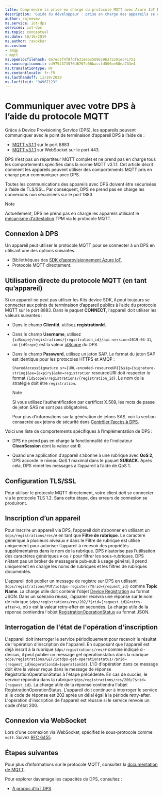 ```yaml
---
title: Comprendre la prise en charge du protocole MQTT avec Azure IoT Device Provisioning Service | Microsoft Docs
description: 'Guide du développeur : prise en charge des appareils se connectant à un point de terminaison Azure IoT Device Provisioning Service (DPS) côté appareil en utilisant le protocole MQTT.'
author: rajeevmv
ms.service: iot-dps
services: iot-dps
ms.topic: conceptual
ms.date: 10/16/2019
ms.author: ravokkar
ms.custom:
- amqp
- mqtt
ms.openlocfilehash: 0a7ec2f4f8fdf631a6bc5096296275291ec41751
ms.sourcegitcommit: cd9754373576d6767c06baccfd500ae88ea733e4
ms.translationtype: HT
ms.contentlocale: fr-FR
ms.lasthandoff: 11/20/2020
ms.locfileid: "94967123"
---
```

# <a name="communicate-with-your-dps-using-the-mqtt-protocol"></a>Communiquer avec votre DPS à l’aide du protocole MQTT

Grâce à Device Provisioning Service (DPS), les appareils peuvent communiquer avec le point de terminaison d’appareil DPS à l’aide de :

* [MQTT v3.1.1](https://mqtt.org/) sur le port 8883
* [MQTT v3.1.1](http://docs.oasis-open.org/mqtt/mqtt/v3.1.1/os/mqtt-v3.1.1-os.html#_Toc398718127) sur WebSocket sur le port 443.

DPS n’est pas un répartiteur MQTT complet et ne prend pas en charge tous les comportements spécifiés dans la norme MQTT v3.1.1. Cet article décrit comment les appareils peuvent utiliser des comportements MQTT pris en charge pour communiquer avec DPS.

Toutes les communications des appareils avec DPS doivent être sécurisées à l’aide de TLS/SSL. Par conséquent, DPS ne prend pas en charge les connexions non sécurisées sur le port 1883.

 > [!NOTE] 
 > Actuellement, DPS ne prend pas en charge les appareils utilisant le [mécanisme d'attestation](./concepts-service.md#attestation-mechanism) TPM via le protocole MQTT.

## <a name="connecting-to-dps"></a>Connexion à DPS

Un appareil peut utiliser le protocole MQTT pour se connecter à un DPS en utilisant une des options suivantes.

* Bibliothèques des [SDK d’approvisionnement Azure IoT](../iot-hub/iot-hub-devguide-sdks.md#microsoft-azure-provisioning-sdks).
* Protocole MQTT directement.

## <a name="using-the-mqtt-protocol-directly-as-a-device"></a>Utilisation directe du protocole MQTT (en tant qu’appareil)

Si un appareil ne peut pas utiliser les Kits device SDK, il peut toujours se connecter aux points de terminaison d’appareil publics à l’aide du protocole MQTT sur le port 8883. Dans le paquet **CONNECT**, l’appareil doit utiliser les valeurs suivantes :

* Dans le champ **ClientId**, utilisez **registrationId**.

* Dans le champ **Username**, utilisez `{idScope}/registrations/{registration_id}/api-version=2019-03-31`, où `{idScope}` est la valeur [idScope](./concepts-service.md#id-scope) du DPS.

* Dans le champ **Password**, utilisez un jeton SAP. Le format du jeton SAP est identique pour les protocoles HTTPS et AMQP :

  `SharedAccessSignature sr={URL-encoded-resourceURI}&sig={signature-string}&se={expiry}&skn=registration` resourceURI doit respecter le format `{idScope}/registrations/{registration_id}`. Le nom de la stratégie doit être `registration`.

  > [!NOTE]
  > Si vous utilisez l’authentification par certificat X.509, les mots de passe de jeton SAS ne sont pas obligatoires.

  Pour plus d'informations sur la génération de jetons SAS, voir la section consacrée aux jetons de sécurité dans [Contrôler l’accès à DPS](how-to-control-access.md#security-tokens).

Voici une liste de comportements spécifiques à l’implémentation de DPS :

 * DPS ne prend pas en charge la fonctionnalité de l'indicateur **CleanSession** dont la valeur est **0**.

 * Quand une application d’appareil s’abonne à une rubrique avec **QoS 2**, DPS accorde le niveau QoS 1 maximal dans le paquet **SUBACK**. Après cela, DPS remet les messages à l’appareil à l’aide de QoS 1.

## <a name="tlsssl-configuration"></a>Configuration TLS/SSL

Pour utiliser le protocole MQTT directement, votre client *doit* se connecter via le protocole TLS 1.2. Sans cette étape, des erreurs de connexion se produiront.


## <a name="registering-a-device"></a>Inscription d’un appareil

Pour inscrire un appareil via DPS, l’appareil doit s’abonner en utilisant un `$dps/registrations/res/#` en tant que **Filtre de rubrique**. Le caractère générique à plusieurs niveaux `#` dans le Filtre de rubrique est utilisé uniquement pour autoriser l’appareil à recevoir des propriétés supplémentaires dans le nom de la rubrique. DPS n’autorise pas l’utilisation des caractères génériques `#` ou `?` pour filtrer les sous-rubriques. DPS n’étant pas un broker de messagerie pub-sub à usage général, il prend uniquement en charge les noms de rubriques et les filtres de rubriques documentés.

L'appareil doit publier un message de registre sur DPS en utilisant `$dps/registrations/PUT/iotdps-register/?$rid={request_id}` comme **Topic Name**. La charge utile doit contenir l'objet [Device Registration](/rest/api/iot-dps/runtimeregistration/registerdevice#deviceregistration) au format JSON.
Dans un scénario réussi, l’appareil recevra une réponse sur le nom de rubrique `$dps/registrations/res/202/?$rid={request_id}&retry-after=x`, où x est la valeur retry-after en secondes. La charge utile de la réponse contiendra l'objet [RegistrationOperationStatus](/rest/api/iot-dps/runtimeregistration/registerdevice#registrationoperationstatus) au format JSON.

## <a name="polling-for-registration-operation-status"></a>Interrogation de l'état de l'opération d'inscription

L'appareil doit interroger le service périodiquement pour recevoir le résultat de l'opération d'inscription de l'appareil. En supposant que l’appareil est déjà inscrit à la rubrique `$dps/registrations/res/#` comme indiqué ci-dessus, il peut publier un message get operationstatus dans la rubrique `$dps/registrations/GET/iotdps-get-operationstatus/?$rid={request_id}&operationId={operationId}`. L'ID d'opération dans ce message doit être la valeur reçue dans le message de réponse RegistrationOperationStatus à l'étape précédente. En cas de succès, le service répondra dans la rubrique `$dps/registrations/res/200/?$rid={request_id}`. La charge utile de la réponse contiendra l'objet RegistrationOperationStatus. L'appareil doit continuer à interroger le service si le code de réponse est 202 après un délai égal à la période retry-after. L'opération d'inscription de l'appareil est réussie si le service renvoie un code d'état 200.

## <a name="connecting-over-websocket"></a>Connexion via WebSocket
Lors d'une connexion via WebSocket, spécifiez le sous-protocole comme `mqtt`. Suivez [RFC 6455](https://tools.ietf.org/html/rfc6455).

## <a name="next-steps"></a>Étapes suivantes

Pour plus d’informations sur le protocole MQTT, consultez la [documentation de MQTT](https://mqtt.org/).

Pour explorer davantage les capacités de DPS, consultez :

* [À propos d’IoT DPS](about-iot-dps.md)